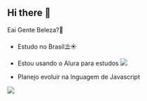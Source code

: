 ## Hi there 👋
 Eai Gente Beleza?🤙
 - Estudo no Brasil⛱☀
                      
 - Estou usando o Alura para estudos
![](https://www.google.com/url?sa=i&url=https%3A%2F%2Fgifs.com%2Fgif%2Fbandeira-do-brasil-tremulando-ao-vento-31lxMx&psig=AOvVaw244ix-9B27QqYaC_QpxYX_&ust=1722621802083000&source=images&cd=vfe&opi=89978449&ved=0CBAQjRxqFwoTCOCb0-qw1IcDFQAAAAAdAAAAABAE)

 - Planejo evoluir na lnguagem de Javascript
  
![](https://media.tenor.com/GUux8j2q684AAAAM/power-rangers-blue-ranger.gif)
